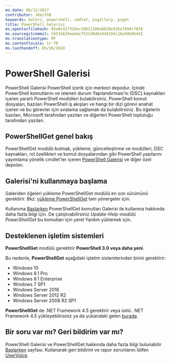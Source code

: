 ```yaml
---
ms.date: 06/12/2017
contributor: JKeithB
keywords: Galeri, powershell, cmdlet, psgallery, psget
title: PowerShell Galerisi
ms.openlocfilehash: 65e0c427310ac20621109a6620e926a7894cf8f8
ms.sourcegitcommit: 54534635eedacf531d8d6344019dc16a50b8b441
ms.translationtype: MT
ms.contentlocale: tr-TR
ms.lasthandoff: 05/16/2018
---
```

# <a name="the-powershell-gallery"></a>PowerShell Galerisi

PowerShell Galerisi PowerShell içerik için merkezi depodur. İçinde PowerShell komutlarını ve istenen durum Yapılandırması'nı (DSC) kaynakları içeren yararlı PowerShell modülleri bulabilirsiniz.
PowerShell komut dosyaları, bazıları PowerShell iş akışları ve hangi bir dizi görevi anahat içeren ve bu görevler için sıralama sağlamak da bulabilirsiniz. Bu öğelerin bazıları, Microsoft tarafından yazılan ve diğerleri PowerShell topluluğu tarafından yazılan.

## <a name="powershellget-overview"></a>PowerShellGet genel bakış

PowerShellGet modülü bulmak, yükleme, güncelleştirme ve modülleri, DSC kaynakları, rol özellikleri ve komut dosyalarından gibi PowerShell yapılarını yayımlama yönelik cmdlet'ler içeren [PowerShell Galerisi](https://www.PowerShellGallery.com) ve diğer özel depoları.

## <a name="getting-started-with-the-gallery"></a>Galerisi'ni kullanmaya başlama

Galeriden öğeleri yükleme PowerShellGet modülü en son sürümünü gerektirir.
Bkz: [yükleme PowerShellGet](installing-psget.md) tam yönergeler için.

Kullanıma [Başlarken](getting-started.md) PowerShellGet komutları Galerisi ile kullanma hakkında daha fazla bilgi için. De çalıştırabilirsiniz *Update-Help-modülü PowerShellGet* bu komutları için yerel Yardım yüklemek için.

## <a name="supported-operating-systems"></a>Desteklenen işletim sistemleri

**PowerShellGet** modülü gerektirir **PowerShell 3.0 veya daha yeni**.

Bu nedenle, **PowerShellGet** aşağıdaki işletim sistemlerinden birini gerektirir:

- Windows 10
- Windows 8.1 Pro
- Windows 8.1 Enterprise
- Windows 7 SP1
- Windows Server 2016
- Windows Server 2012 R2
- Windows Server 2008 R2 SP1

**PowerShellGet** de .NET Framework 4.5 gerektirir veya üstü. .NET Framework 4.5 yükleyebilirsiniz ya da yukarıdaki gelen [burada](https://msdn.microsoft.com/library/5a4x27ek.aspx).

## <a name="got-a-question-have-feedback"></a>Bir soru var mı? Geri bildirim var mı?

PowerShell Galerisi ve PowerShellGet hakkında daha fazla bilgi bulunabilir [Başlarken](getting-started.md) sayfası. Kullanarak geri bildirim ve rapor sorunlarını lütfen [UserVoice](http://windowsserver.uservoice.com/forums/301869-powershell).